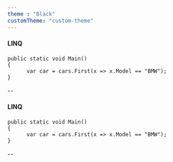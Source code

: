 ```yaml
---
theme : "Black"
customTheme: "custom-theme"
---
```


#### LINQ
```
public static void Main()
{
      var car = cars.First(x => x.Model == "BMW");  
}
```

--
#### LINQ
```
public static void Main()
{
      var car = cars.First(x => x.Model == "BMW");  
}
```

--